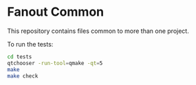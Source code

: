 # Fanout Common

This repository contains files common to more than one project.

To run the tests:

```sh
cd tests
qtchooser -run-tool=qmake -qt=5
make
make check
```
